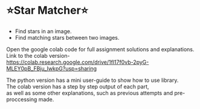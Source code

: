 # ⭐Star Matcher⭐

- Find stars in an image. <br>
- Find matching stars between two images. <br>

Open the google colab code for full assignment solutions and explanations. <br>
Link to the colab version- <br>
https://colab.research.google.com/drive/1fl17f0vb-2pyG-MLEY0pB_FBju_IwkpG?usp=sharing

The python version has a mini user-guide to show how to use library. <br>
The colab version has a step by step output of each part, <br>
as well as some other explanations, such as previous attempts and pre-proccessing made. <br>


